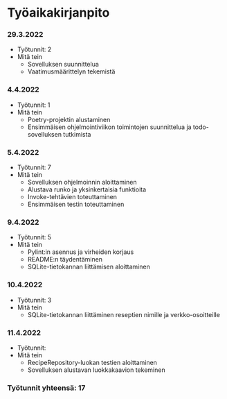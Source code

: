 # Työaikakirjanpito

### 29.3.2022
- Työtunnit: 2
- Mitä tein
  - Sovelluksen suunnittelua
  - Vaatimusmäärittelyn tekemistä

### 4.4.2022
- Työtunnit: 1
- Mitä tein
  - Poetry-projektin alustaminen
  - Ensimmäisen ohjelmointiviikon toimintojen suunnittelua ja todo-sovelluksen tutkimista

### 5.4.2022
- Työtunnit: 7
- Mitä tein
  - Sovelluksen ohjelmoinnin aloittaminen
  - Alustava runko ja yksinkertaisia funktioita
  - Invoke-tehtävien toteuttaminen
  - Ensimmäisen testin toteuttaminen

### 9.4.2022
- Työtunnit: 5
- Mitä tein
  - Pylint:in asennus ja virheiden korjaus
  - README:n täydentäminen
  - SQLite-tietokannan liittämisen aloittaminen

### 10.4.2022
- Työtunnit: 3
- Mitä tein
  - SQLite-tietokannan liittäminen reseptien nimille ja verkko-osoitteille

### 11.4.2022
- Työtunnit:
- Mitä tein
  - RecipeRepository-luokan testien aloittaminen
  - Sovelluksen alustavan luokkakaavion tekeminen

### Työtunnit yhteensä: 17
